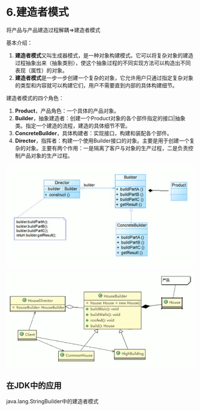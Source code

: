 # 6.建造者模式

将产品与产品建造过程解耦=>建造者模式

基本介绍：

1. **建造者模式**又叫生成器模式，是一种对象构建模式。它可以将复杂对象的建造过程抽象出来（抽象类别），使这个抽象过程的不同实现方法可以构造出不同表现（属性）的对象。
2. **建造者模式**是一步一步创建一个复杂的对象，它允许用户只通过指定复杂对象的类型和内容就可以构建它们，用户不需要直到内部的具体构建细节。

建造者模式的四个角色：

1. **Product**，产品角色：一个具体的产品对象。
2. **Builder**，抽象建造者：创建一个Product对象的各个部件指定的接口|抽象类。指定一个建造的流程，建造的具体细节不管。
3. **ConcreteBuilder**，具体构建者：实现接口，构建和装配各个部件。
4. **Director**，指挥者：构建一个使用Builder接口的对象。主要是用于创建一个复杂的对象。主要有两个作用：一是隔离了客户与对象的生产过程，二是负责控制产品对象的生产过程。

![1565593466196](assets/1565593466196.png)

![1565601124666](assets/1565601124666.png)

## 在JDK中的应用

java.lang.StringBuilder中的建造者模式

